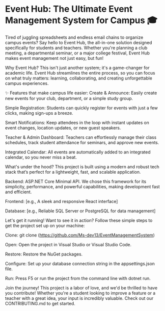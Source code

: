 # Event Hub: The Ultimate Event Management System for Campus 🎓 #
Tired of juggling spreadsheets and endless email chains to organize campus events? Say hello to Event Hub, the all-in-one solution designed specifically for students and teachers. Whether you're planning a club meeting, a departmental seminar, or a major college festival, Event Hub makes event management not just easy, but fun!

Why Event Hub?
This isn't just another system; it's a game-changer for academic life. Event Hub streamlines the entire process, so you can focus on what truly matters: learning, collaborating, and creating unforgettable campus experiences.

✨ Features that make campus life easier:
Create & Announce: Easily create new events for your club, department, or a simple study group.

Simple Registration: Students can quickly register for events with just a few clicks, making sign-ups a breeze.

Smart Notifications: Keep attendees in the loop with instant updates on event changes, location updates, or new guest speakers.

Teacher & Admin Dashboard: Teachers can effortlessly manage their class schedules, track student attendance for seminars, and approve new events.

Integrated Calendar: All events are automatically added to an integrated calendar, so you never miss a beat.

What's under the hood?
This project is built using a modern and robust tech stack that’s perfect for a lightweight, fast, and scalable application.

Backend: ASP.NET Core Minimal API. We chose this framework for its simplicity, performance, and powerful capabilities, making development fast and efficient.

Frontend: [e.g., A sleek and responsive React interface]

Database: [e.g., Reliable SQL Server or PostgreSQL for data management]

Let's get it running!
Want to see it in action? Follow these simple steps to get the project set up on your machine:

Clone: git clone (https://github.com/Ms-dev13/EventManagementSystem)

Open: Open the project in Visual Studio or Visual Studio Code.

Restore: Restore the NuGet packages.

Configure: Set up your database connection string in the appsettings.json file.

Run: Press F5 or run the project from the command line with dotnet run.

Join the journey!
This project is a labor of love, and we'd be thrilled to have you contribute! Whether you're a student looking to improve a feature or a teacher with a great idea, your input is incredibly valuable. Check out our CONTRIBUTING.md to get started.
